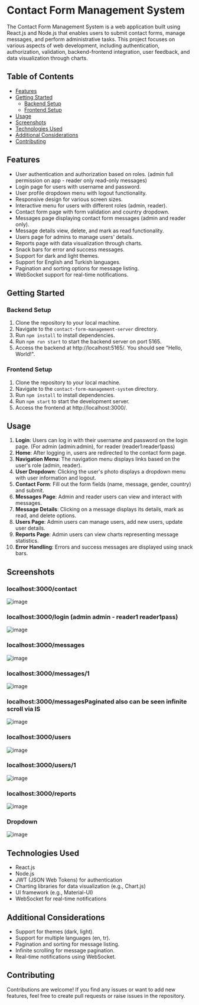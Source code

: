 # Contact Form Management System

The Contact Form Management System is a web application built using React.js and Node.js that enables users to submit contact forms, manage messages, and perform administrative tasks. This project focuses on various aspects of web development, including authentication, authorization, validation, backend-frontend integration, user feedback, and data visualization through charts.

## Table of Contents

- [Features](#features)
- [Getting Started](#getting-started)
  - [Backend Setup](#backend-setup)
  - [Frontend Setup](#frontend-setup)
- [Usage](#usage)
- [Screenshots](#screenshots)
- [Technologies Used](#technologies-used)
- [Additional Considerations](#additional-considerations)
- [Contributing](#contributing)

## Features

- User authentication and authorization based on roles. (admin full permission on app - reader only read-only messages) 
- Login page for users with username and password.
- User profile dropdown menu with logout functionality.
- Responsive design for various screen sizes.
- Interactive menu for users with different roles (admin, reader).
- Contact form page with form validation and country dropdown.
- Messages page displaying contact form messages (admin and reader only).
- Message details view, delete, and mark as read functionality.
- Users page for admins to manage users' details.
- Reports page with data visualization through charts.
- Snack bars for error and success messages.
- Support for dark and light themes.
- Support for English and Turkish languages.
- Pagination and sorting options for message listing.
- WebSocket support for real-time notifications.

## Getting Started

### Backend Setup

1. Clone the repository to your local machine.
2. Navigate to the `contact-form-management-server` directory.
3. Run `npm install` to install dependencies.
4. Run `npm run start` to start the backend server on port 5165.
5. Access the backend at http://localhost:5165/. You should see "Hello, World!".

### Frontend Setup

1. Clone the repository to your local machine.
2. Navigate to the `contact-form-management-system` directory.
3. Run `npm install` to install dependencies.
4. Run `npm start` to start the development server.
5. Access the frontend at http://localhost:3000/.

## Usage

1. **Login**: Users can log in with their username and password on the login page. (For admin (admin:admin), for reader (reader1:reader1pass)
2. **Home**: After logging in, users are redirected to the contact form page.
3. **Navigation Menu**: The navigation menu displays links based on the user's role (admin, reader).
4. **User Dropdown**: Clicking the user's photo displays a dropdown menu with user information and logout.
5. **Contact Form**: Fill out the form fields (name, message, gender, country) and submit.
6. **Messages Page**: Admin and reader users can view and interact with messages.
7. **Message Details**: Clicking on a message displays its details, mark as read, and delete options.
8. **Users Page**: Admin users can manage users, add new users, update user details.
9. **Reports Page**: Admin users can view charts representing message statistics.
10. **Error Handling**: Errors and success messages are displayed using snack bars.

## Screenshots

### localhost:3000/contact 
![image](https://github.com/bagdadiemre/contact-form-management-system_react-nodejs/assets/54630643/29c14dbd-d112-421d-8120-87920039f4b3)

### localhost:3000/login (admin admin - reader1 reader1pass)
![image](https://github.com/bagdadiemre/contact-form-management-system_react-nodejs/assets/54630643/fd1eb65f-11e4-4909-a4d5-fec49b1e30fe)

### localhost:3000/messages
![image](https://github.com/bagdadiemre/contact-form-management-system_react-nodejs/assets/54630643/d2f92c56-af51-4a2b-8fef-4c66ded1571d)

### localhost:3000/messages/1
![image](https://github.com/bagdadiemre/contact-form-management-system_react-nodejs/assets/54630643/e00002b8-730d-40d8-8630-279af60977f2)

### localhost:3000/messagesPaginated also can be seen infinite scroll via IS 
![image](https://github.com/bagdadiemre/contact-form-management-system_react-nodejs/assets/54630643/eb14f774-f5e8-471f-b00e-d128e1e76780)

### localhost:3000/users
![image](https://github.com/bagdadiemre/contact-form-management-system_react-nodejs/assets/54630643/d45d1ad2-e035-4f67-9fd8-6694d064d510)

### localhost:3000/users/1
![image](https://github.com/bagdadiemre/contact-form-management-system_react-nodejs/assets/54630643/f5894d7e-5428-463a-8ac6-0a5d70b0feb7)

### localhost:3000/reports
![image](https://github.com/bagdadiemre/contact-form-management-system_react-nodejs/assets/54630643/10d7a7a5-fee7-4a27-bff1-6e245dd02d02)

### Dropdown 
![image](https://github.com/bagdadiemre/contact-form-management-system_react-nodejs/assets/54630643/b3932e14-e1ce-4715-9baa-0d957818e73b)


## Technologies Used

- React.js
- Node.js
- JWT (JSON Web Tokens) for authentication
- Charting libraries for data visualization (e.g., Chart.js)
- UI framework (e.g., Material-UI)
- WebSocket for real-time notifications

## Additional Considerations

- Support for themes (dark, light).
- Support for multiple languages (en, tr).
- Pagination and sorting for message listing.
- Infinite scrolling for message pagination.
- Real-time notifications using WebSocket.

## Contributing

Contributions are welcome! If you find any issues or want to add new features, feel free to create pull requests or raise issues in the repository.
